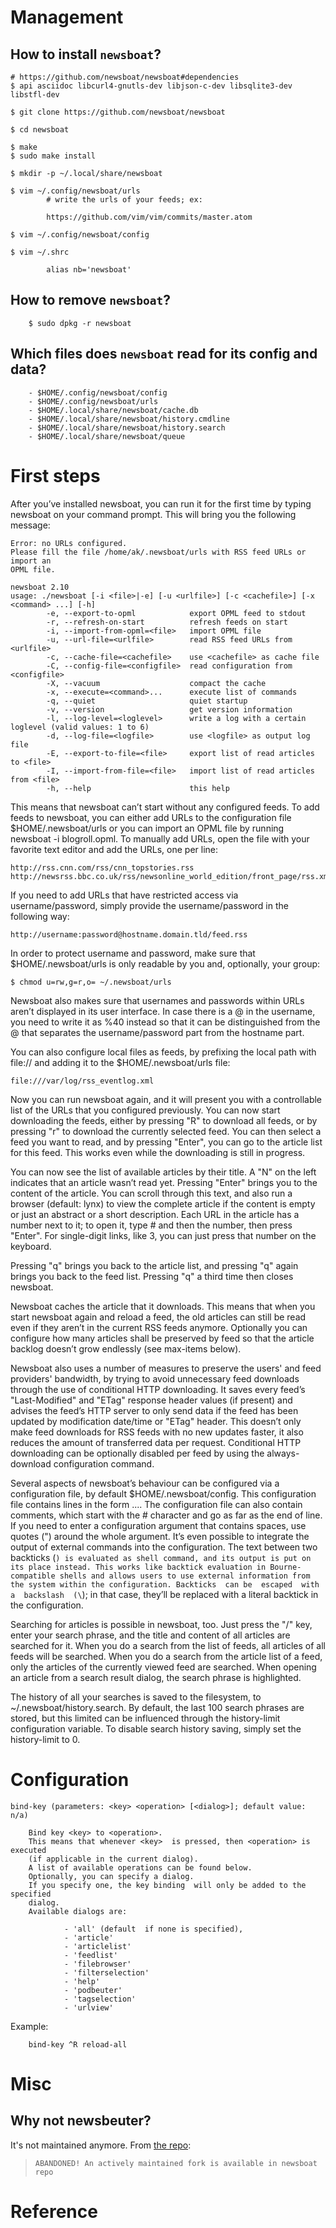 # Management
## How to install `newsboat`?

    # https://github.com/newsboat/newsboat#dependencies
    $ api asciidoc libcurl4-gnutls-dev libjson-c-dev libsqlite3-dev libstfl-dev

    $ git clone https://github.com/newsboat/newsboat

    $ cd newsboat

    $ make
    $ sudo make install

    $ mkdir -p ~/.local/share/newsboat

    $ vim ~/.config/newsboat/urls
            # write the urls of your feeds; ex:

            https://github.com/vim/vim/commits/master.atom

    $ vim ~/.config/newsboat/config

    $ vim ~/.shrc

            alias nb='newsboat'

## How to remove `newsboat`?

        $ sudo dpkg -r newsboat

## Which files does `newsboat` read for its config and data?

        - $HOME/.config/newsboat/config
        - $HOME/.config/newsboat/urls
        - $HOME/.local/share/newsboat/cache.db
        - $HOME/.local/share/newsboat/history.cmdline
        - $HOME/.local/share/newsboat/history.search
        - $HOME/.local/share/newsboat/queue

#
# First steps

After you’ve  installed newsboat, you  can run it for  the first time  by typing
newsboat on your command prompt.
This will bring you the following message:

    Error: no URLs configured.
    Please fill the file /home/ak/.newsboat/urls with RSS feed URLs or import an
    OPML file.

    newsboat 2.10
    usage: ./newsboat [-i <file>|-e] [-u <urlfile>] [-c <cachefile>] [-x <command> ...] [-h]
            -e, --export-to-opml            export OPML feed to stdout
            -r, --refresh-on-start          refresh feeds on start
            -i, --import-from-opml=<file>   import OPML file
            -u, --url-file=<urlfile>        read RSS feed URLs from <urlfile>
            -c, --cache-file=<cachefile>    use <cachefile> as cache file
            -C, --config-file=<configfile>  read configuration from <configfile>
            -X, --vacuum                    compact the cache
            -x, --execute=<command>...      execute list of commands
            -q, --quiet                     quiet startup
            -v, --version                   get version information
            -l, --log-level=<loglevel>      write a log with a certain loglevel (valid values: 1 to 6)
            -d, --log-file=<logfile>        use <logfile> as output log file
            -E, --export-to-file=<file>     export list of read articles to <file>
            -I, --import-from-file=<file>   import list of read articles from <file>
            -h, --help                      this help

This means that newsboat can’t start without any configured feeds.
To add  feeds to  newsboat, you can  either add URLs  to the  configuration file
$HOME/.newsboat/urls  or you  can import  an OPML  file by  running newsboat  -i
blogroll.opml.
To manually add URLs,  open the file with your favorite text  editor and add the
URLs, one per line:

    http://rss.cnn.com/rss/cnn_topstories.rss
    http://newsrss.bbc.co.uk/rss/newsonline_world_edition/front_page/rss.xml

If  you need  to add  URLs that  have restricted  access via  username/password,
simply provide the username/password in the following way:

    http://username:password@hostname.domain.tld/feed.rss

In order to  protect username and password, make  sure that $HOME/.newsboat/urls
is only readable by you and, optionally, your group:

    $ chmod u=rw,g=r,o= ~/.newsboat/urls

Newsboat  also  makes sure  that  usernames  and  passwords within  URLs  aren’t
displayed in its user interface.
In case there  is a @ in  the username, you need  to write it as  %40 instead so
that it  can be distinguished  from the  @ that separates  the username/password
part from the hostname part.

You can also  configure local files as  feeds, by prefixing the  local path with
file:// and adding it to the $HOME/.newsboat/urls file:

    file:///var/log/rss_eventlog.xml

Now you can run newsboat again, and it will present you with a controllable list
of the URLs that you configured previously.
You can now start downloading the feeds,  either by pressing "R" to download all
feeds, or by pressing "r" to download the currently selected feed.
You can then select a feed you want to read, and by pressing "Enter", you can go
to the article list for this feed.
This works even while the downloading is still in progress.

You can now see the list of available articles by their title.
A "N" on the left indicates that an article wasn’t read yet.
Pressing "Enter" brings you to the content of the article.
You can scroll through this text, and also run a browser (default: lynx) to view
the complete  article if the  content is  empty or just  an abstract or  a short
description.
Each URL in the article has a number next to it; to open it, type # and then the
number, then press "Enter".
For single-digit links, like 3, you can just press that number on the keyboard.

Pressing "q" brings you back to the  article list, and pressing "q" again brings
you back to the feed list.
Pressing "q" a third time then closes newsboat.

Newsboat caches the article that it downloads.
This  means that  when you  start  newsboat again  and  reload a  feed, the  old
articles can still be read even if they aren’t in the current RSS feeds anymore.
Optionally you  can configure how  many articles shall  be preserved by  feed so
that the article backlog doesn’t grow endlessly (see max-items below).

Newsboat  also  uses a  number  of  measures to  preserve  the  users' and  feed
providers' bandwidth, by trying to  avoid unnecessary feed downloads through the
use of conditional HTTP downloading.
It  saves every  feed’s "Last-Modified"  and "ETag"  response header  values (if
present) and advises  the feed’s HTTP server  to only send data if  the feed has
been updated by modification date/time or "ETag" header.
This doesn’t only make feed downloads for  RSS feeds with no new updates faster,
it also reduces the amount of transferred data per request.
Conditional HTTP  downloading can be optionally  disabled per feed by  using the
always-download configuration command.

Several aspects  of newsboat’s behaviour  can be configured via  a configuration
file, by default $HOME/.newsboat/config.
This configuration file contains lines in the form <config-command> <arg1> ....
The  configuration file  can  also  contain comments,  which  start  with the  #
character and go as far as the end of line.
If you need  to enter a configuration argument that  contains spaces, use quotes
(") around the whole argument.
It’s  even possible  to  integrate  the output  of  external  commands into  the
configuration.
The text between two backticks (`) is evaluated as shell command, and its output
is put on its place instead.
This works like backtick evaluation in Bourne-compatible shells and allows users
to use external information from the system within the configuration.
Backticks  can be  escaped  with a  backslash  (\`); in  that  case, they’ll  be
replaced with a literal backtick in the configuration.

Searching for articles is possible in newsboat, too.
Just press the "/"  key, enter your search phrase, and the  title and content of
all articles are searched for it.
When you do a  search from the list of feeds, all articles  of all feeds will be
searched.
When you do a  search from the article list of a feed,  only the articles of the
currently viewed feed are searched.
When  opening an  article from  a  search result  dialog, the  search phrase  is
highlighted.

The   history  of   all  your   searches  is   saved  to   the  filesystem,   to
~/.newsboat/history.search.
By default,  the last  100 search phrases  are stored, but  this limited  can be
influenced through the history-limit configuration variable.
To disable search history saving, simply set the history-limit to 0.

#
# Configuration

    bind-key (parameters: <key> <operation> [<dialog>]; default value: n/a)

        Bind key <key> to <operation>.
        This means that whenever <key>  is pressed, then <operation> is executed
        (if applicable in the current dialog).
        A list of available operations can be found below.
        Optionally, you can specify a dialog.
        If you specify one, the key binding  will only be added to the specified
        dialog.
        Available dialogs are:

                - 'all' (default  if none is specified),
                - 'article'
                - 'articlelist'
                - 'feedlist'
                - 'filebrowser'
                - 'filterselection'
                - 'help'
                - 'podbeuter'
                - 'tagselection'
                - 'urlview'

Example:

        bind-key ^R reload-all

#
# Misc
## Why not newsbeuter?

It's not maintained anymore.
From [the repo][1]:

>     ABANDONED! An actively maintained fork is available in newsboat repo

##
# Reference

[1]: https://github.com/akrennmair/newsbeuter
